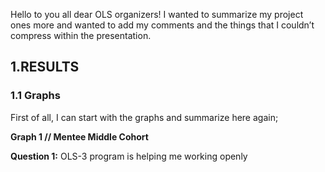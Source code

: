 Hello to you all dear OLS organizers! I wanted to summarize my project ones more and wanted to add my comments and the things that I couldn’t compress within the presentation.

## 1.RESULTS

### 1.1 Graphs

First of all, I can start with the graphs and summarize here again;

**Graph 1 // Mentee Middle Cohort**

**Question 1:** OLS-3 program is helping me working openly


